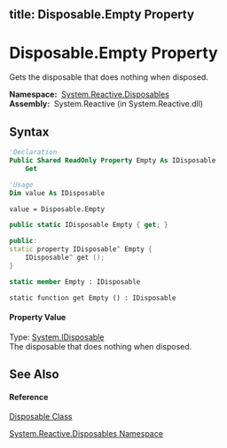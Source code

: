 title: Disposable.Empty Property
---
# Disposable.Empty Property

Gets the disposable that does nothing when disposed.

**Namespace:**  [System.Reactive.Disposables](System.Reactive.Disposables/System.Reactive.Disposables)  
**Assembly:**  System.Reactive (in System.Reactive.dll)

## Syntax

```vb
'Declaration
Public Shared ReadOnly Property Empty As IDisposable
    Get
```

```vb
'Usage
Dim value As IDisposable

value = Disposable.Empty
```

```csharp
public static IDisposable Empty { get; }
```

```c++
public:
static property IDisposable^ Empty {
    IDisposable^ get ();
}
```

```fsharp
static member Empty : IDisposable
```

```jscript
static function get Empty () : IDisposable
```

#### Property Value

Type: [System.IDisposable](https://msdn.microsoft.com/en-us/library/aax125c9)  
The disposable that does nothing when disposed.

## See Also

#### Reference

[Disposable Class](Disposable/Disposable)

[System.Reactive.Disposables Namespace](System.Reactive.Disposables/System.Reactive.Disposables)





